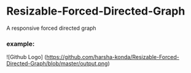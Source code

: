 # Resizable-Forced-Directed-Graph
A responsive forced directed graph  



### example:

![Github Logo] (https://github.com/harsha-konda/Resizable-Forced-Directed-Graph/blob/master/output.png)
